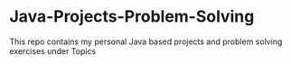 # Java-Projects-Problem-Solving
This repo contains my personal Java based projects and problem solving exercises under Topics
